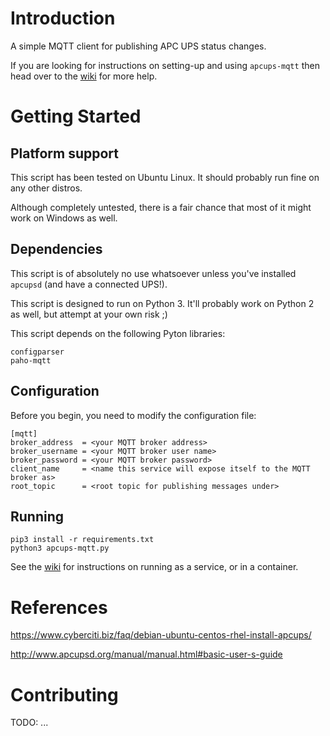 # Introduction 
A simple MQTT client for publishing APC UPS status changes.

If you are looking for instructions on setting-up and using `apcups-mqtt` then head over to the [wiki](https://github.com/JamieTemple/apcups-mqtt/wiki) for more help.

# Getting Started

## Platform support

This script has been tested on Ubuntu Linux. It should probably run fine on any other distros.

Although completely untested, there is a fair chance that most of it might work on Windows as well.

## Dependencies

This script is of absolutely no use whatsoever unless you've installed `apcupsd` (and have a connected UPS!).

This script is designed to run on Python 3. It'll probably work on Python 2 as well, but attempt at your own risk ;)

This script depends on the following Pyton libraries:

```
configparser
paho-mqtt
```

## Configuration
Before you begin, you need to modify the configuration file:

```
[mqtt]
broker_address  = <your MQTT broker address>
broker_username = <your MQTT broker user name>
broker_password = <your MQTT broker password>
client_name     = <name this service will expose itself to the MQTT broker as>
root_topic      = <root topic for publishing messages under>
```

## Running

```
pip3 install -r requirements.txt
python3 apcups-mqtt.py
```

See the [wiki](https://github.com/JamieTemple/apcups-mqtt/wiki) for instructions on running as a service, or in a container.


# References
https://www.cyberciti.biz/faq/debian-ubuntu-centos-rhel-install-apcups/

http://www.apcupsd.org/manual/manual.html#basic-user-s-guide

# Contributing
TODO: ... 
